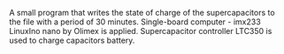 A small program that writes the state of charge of the supercapacitors to the file with a period of 30 minutes.
Single-board computer - imx233 LinuxIno nano by Olimex is applied. 
Supercapacitor controller LTC350 is used to charge capacitors battery. 
